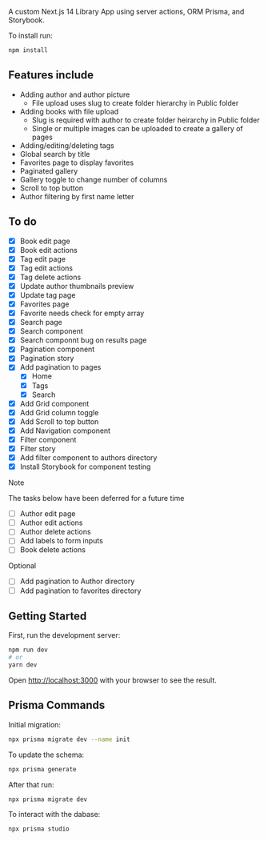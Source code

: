 A custom Next.js 14 Library App using server actions, ORM Prisma, and Storybook.

To install run:
```bash
npm install
```
## Features include
- Adding author and author picture
  - File upload uses slug to create folder hierarchy in Public folder
- Adding books with file upload
  - Slug is required with author to create folder heirarchy in Public folder
  - Single or multiple images can be uploaded to create a gallery of pages
- Adding/editing/deleting tags
- Global search by title
- Favorites page to display favorites
- Paginated gallery
- Gallery toggle to change number of columns
- Scroll to top button
- Author filtering by first name letter

## To do
- [x] Book edit page
- [x] Book edit actions
- [x] Tag edit page
- [x] Tag edit actions
- [x] Tag delete actions
- [x] Update author thumbnails preview
- [x] Update tag page
- [x] Favorites page
- [x] Favorite needs check for empty array
- [x] Search page
- [x] Search component
- [x] Search componnt bug on results page
- [x] Pagination component
- [x] Pagination story
- [x] Add pagination to pages
  - [x] Home
  - [x] Tags
  - [x] Search
- [x] Add Grid component
- [x] Add Grid column toggle
- [x] Add Scroll to top button
- [x] Add Navigation component
- [x] Filter component
- [x] Filter story
- [x] Add filter component to authors directory
- [x] Install Storybook for component testing

> [!NOTE]
> The tasks below have been deferred for a future time
> - [ ] Author edit page
> - [ ] Author edit actions
> - [ ] Author delete actions
> - [ ] Add labels to form inputs
> - [ ] Book delete actions
>
> Optional
> - [ ] Add pagination to Author directory
> - [ ] Add pagination to favorites directory

## Getting Started

First, run the development server:

```bash
npm run dev
# or
yarn dev
```

Open [http://localhost:3000](http://localhost:3000) with your browser to see the result.

## Prisma Commands

Initial migration:
```bash
npx prisma migrate dev --name init
```

To update the schema:
```bash
npx prisma generate
```

After that run:
```bash
npx prisma migrate dev
```

To interact with the dabase:
```bash
npx prisma studio
```
